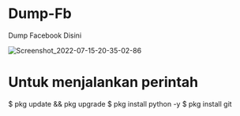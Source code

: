 # Dump-Fb
Dump Facebook Disini

![Screenshot_2022-07-15-20-35-02-86](https://user-images.githubusercontent.com/108567421/179234231-5a67a581-66d6-45ac-807b-e37fcd7dd336.jpg)

# Untuk menjalankan perintah

$ pkg update && pkg upgrade
$ pkg install python -y
$ pkg install git
